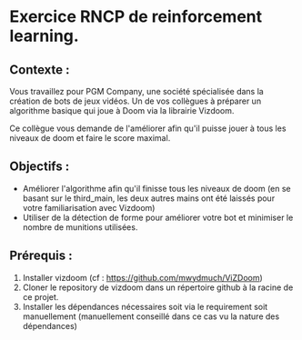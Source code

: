 # Exercice RNCP de reinforcement learning. 

## Contexte :

Vous travaillez pour PGM Company, une société spécialisée dans la création de bots de jeux vidéos. Un de vos collègues à préparer un algorithme basique qui joue à Doom via la librairie Vizdoom. 

Ce collègue vous demande de l'améliorer afin qu'il puisse jouer à tous les niveaux de doom et faire le score maximal. 

## Objectifs :

* Améliorer l'algorithme afin qu'il finisse tous les niveaux de doom (en se basant sur le third_main, les deux autres mains ont été laissés pour votre familiarisation avec Vizdoom)
* Utiliser de la détection de forme pour améliorer votre bot et minimiser le nombre de munitions utilisées.

## Prérequis : 

1) Installer vizdoom (cf : https://github.com/mwydmuch/ViZDoom)
2) Cloner le repository de vizdoom dans un répertoire github à la racine de ce projet. 
3) Installer les dépendances nécessaires soit via le requirement soit manuellement (manuellement conseillé dans ce cas vu la nature des dépendances)

